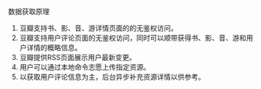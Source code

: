 数据获取原理

1. 豆瓣支持书、影、音、游详情页面的的无鉴权访问。
2. 豆瓣支持用户评论页面的无鉴权访问，同时可以顺带获得书、影、音、游和用户详情的概略信息。
3. 豆瓣提供RSS页面展示用户最新变更。
4. 用户可以通过本地命令志愿上传指定资源。
5. 以获取用户评论信息为主，后台异步补充资源详情以供参考。